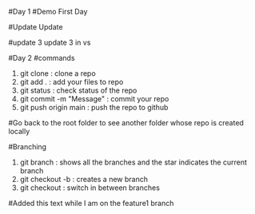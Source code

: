 #Day 1
#Demo
First Day

#Update
Update 

#update 3
update 3 in vs

#Day 2
#commands
1) git clone <url> : clone a repo
2) git add . : add your files to repo
3) git status : check status of the repo
4) git commit -m "Message" : commit your repo
5) git push origin main : push the repo to github

#Go back to the root folder to see another folder whose repo is created locally

#Branching
1) git branch : shows all the branches and the star indicates the current branch
2) git checkout -b <branch-name> : creates a new branch
3) git checkout <branch name> : switch in between branches


#Added this text while I am on the feature1 branch
